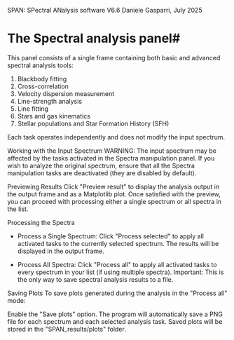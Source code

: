 SPAN: SPectral ANalysis software V6.6
Daniele Gasparri, July 2025

# The Spectral analysis panel#

This panel consists of a single frame containing both basic and advanced spectral analysis tools:
1) Blackbody fitting
2) Cross-correlation
3) Velocity dispersion measurement
4) Line-strength analysis
5) Line fitting
6) Stars and gas kinematics
7) Stellar populations and Star Formation History (SFH)

Each task operates independently and does not modify the input spectrum.


Working with the Input Spectrum
WARNING: The input spectrum may be affected by the tasks activated in the Spectra manipulation panel.
If you wish to analyze the original spectrum, ensure that all the Spectra manipulation tasks are deactivated (they are disabled by default).


Previewing Results
Click "Preview result" to display the analysis output in the output frame and as a Matplotlib plot.
Once satisfied with the preview, you can proceed with processing either a single spectrum or all spectra in the list.


Processing the Spectra
- Process a Single Spectrum:
Click "Process selected" to apply all activated tasks to the currently selected spectrum. The results will be displayed in the output frame.

- Process All Spectra:
Click "Process all" to apply all activated tasks to every spectrum in your list (if using multiple spectra).
Important: This is the only way to save spectral analysis results to a file.


Saving Plots
To save plots generated during the analysis in the "Process all" mode:

Enable the "Save plots" option.
The program will automatically save a PNG file for each spectrum and each selected analysis task.
Saved plots will be stored in the "SPAN_results/plots" folder.
